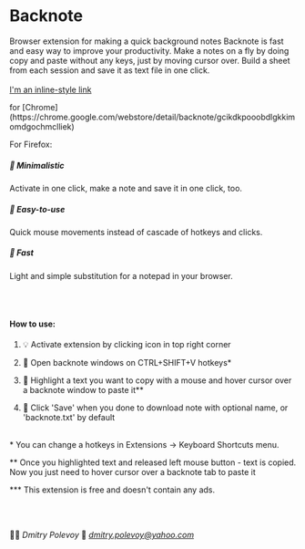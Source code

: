 # Backnote
Browser extension for making a quick background notes 
Backnote is fast and easy way to improve your productivity. Make a notes on a fly by doing copy and paste without any keys, just by moving cursor over. Build a sheet from each session and save it as text file in one click.
<br></br>
[I'm an inline-style link](https://chrome.google.com/webstore/detail/backnote/gcikdkpooobdlgkkimomdgochmclliek)
<p>for [Chrome](https://chrome.google.com/webstore/detail/backnote/gcikdkpooobdlgkkimomdgochmclliek)</p>
<p>For Firefox: </p>

##### 🍏 Minimalistic
<p>Activate in one click, make a note and save it in one click, too.</p>

##### 🛴 Easy-to-use
<p>Quick mouse movements instead of cascade of hotkeys and clicks.</p>

##### 🏁 Fast
<p>Light and simple substitution for a notepad in your browser.</p>
<br></br>

#### How to use:

1. 💡 Activate extension by clicking icon in top right corner

2. 📄 Open backnote windows on CTRL+SHIFT+V hotkeys*

3. 📝 Highlight a text you want to copy with a mouse and hover cursor over a backnote window to paste it**

4. 💾 Click 'Save' when you done to download note with optional name, or 'backnote.txt' by default
<br><br>

<p>* You can change a hotkeys in Extensions -> Keyboard Shortcuts menu.</p>

<p>** Once you highlighted text and released left mouse button - text is copied. Now you just need to hover cursor over a backnote tab to paste it</p>

<p>*** This extension is free and doesn't contain any ads.</p>
<br><br>

👨‍🎨 *Dmitry Polevoy*
📨 *dmitry.polevoy@yahoo.com*

